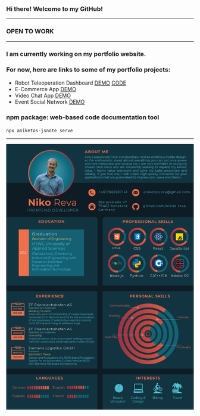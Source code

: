 ### Hi there! Welcome to my GitHub!
***
### OPEN TO WORK
***
### I am currently working on my portfolio website.    
### For now, here are links to some of my portfolio projects: 
-  Robot Teleoperation Dashboard [DEMO](https://ros2-teleoperation-component.netlify.app/) [CODE](https://github.com/nikita-reva/ros2-teleoperation-component)
-  E-Commerce App [DEMO](https://aniketos-ecommerce-app.herokuapp.com/)  
-  Video Chat App [DEMO](https://aniketos-video-chat-app.herokuapp.com/)
-  Event Social Network [DEMO](https://aniketos-revents-firestore.firebaseapp.com/)

### npm package: web-based code documentation tool  
`npx aniketos-jsnote serve`  
***
<div style="width: 100%; display: flex; justify-content: center;"><img src="./images/niko_reva_cv.png" alt="cv" /></div>
